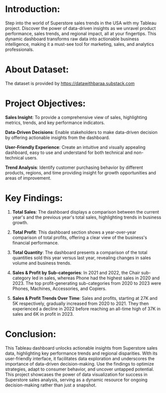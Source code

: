 
# Introduction: 
Step into the world of Superstore sales trends in the USA with my Tableau project. Discover the power of data-driven insights as we unravel product performance, sales trends, and regional impact, all at your fingertips. This dynamic dashboard transforms raw data into actionable business intelligence, making it a must-see tool for marketing, sales, and analytics professionals. 

# About Dataset: 

The dataset is provided by https://datawithbaraa.substack.com 

# Project Objectives: 

**Sales Insight**: To provide a comprehensive view of sales, highlighting metrics, trends, and key performance indicators.

**Data-Driven Decisions**: Enable stakeholders to make data-driven decision by offering actionable insights from the dashboard. 

**User-Friendly Experience**: Create an intuitive and visually appealing dashboard, easy to use and understand for both technical and non-technical users. 

**Trend Analysis**: Identify customer purchasing behavior by different products, regions, and time providing insight for growth opportunities and areas of improvement. 

# Key Findings: 

1. **Total Sales**: The dashboard displays a comparison between the current year's and the previous year's total sales, highlighting trends in business growth. 

2. **Total Profit**: This dashboard section shows a year-over-year comparison of total profits, offering a clear view of the business's financial performance. 

3. **Total Quantity**: The dashboard presents a comparison of the total quantities sold this year versus last year, revealing changes in sales volume and business trends. 

4. **Sales & Profit by Sub-categories**: In 2021 and 2022, the Chair sub-category led in sales, whereas Phone had the highest sales in 2020 and 2023. The top profit-generating sub-categories from 2020 to 2023 were Phones, Machines, Accessories, and Copiers. 

5. **Sales & Profit Trends Over Time**: Sales and profits, starting at 27K and 5K respectively, gradually increased from 2020 to 2021. They then experienced a decline in 2022 before reaching an all-time high of 37K in sales and 6K in profit in 2023. 

# Conclusion: 

This Tableau dashboard unlocks actionable insights from Superstore sales data, highlighting key performance trends and regional disparities. With its user-friendly interface, it facilitates data exploration and underscores the importance of data-driven decision-making. Use the findings to optimize strategies, adapt to consumer behavior, and uncover untapped potential. This project showcases the power of data visualization for success in Superstore sales analysis, serving as a dynamic resource for ongoing decision-making rather than just a snapshot. 
